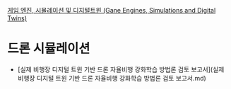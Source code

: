 [게임 엔진, 시뮬레이션 및 디지털트윈 (Gane Engines, Simulations and Digital Twins)](../index.md)
# 드론 시뮬레이션

- [실제 비행장 디지털 트윈 기반 드론 자율비행 강화학습 방법론 검토 보고서](실제 비행장 디지털 트윈 기반 드론 자율비행 강화학습 방법론 검토 보고서.md)

